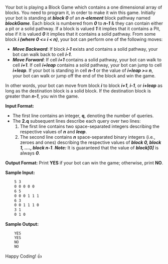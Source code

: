 Your bot is playing a Block Game which contains a one dimensional array of blocks. You need to program it, in order to make it win this game. Initially your bot is standing at _**block 0**_ of an _**n-element**_ block pathway named _**blockGame**_. Each block is numbered from _**0**_ to _**n-1**_ & they can contain either a pit or a solid pathway. If a block is valued _**1**_ it implies that it contains a Pit, else if it is valued _**0**_ it implies that it contains a solid pathway. From some block _**i (where 0 <= i < n)**_, your bot can perform one of the following moves:
	
* _**Move Backward**_:	If block  _**i-1**_ exists and contains a solid pathway, your bot can walk back to cell _**i-1**_.
* _**Move Forward**_:	If cell  _**i+1**_ contains a solid pathway, your bot can walk to cell _**i+1**_. If cell  _**i+leap**_ contains a solid pathway, your bot can jump to cell _**i+leap**_. If your bot is standing in cell  _**n-1**_ or the value of _**i+leap >= n**_, your bot can walk or jump off the end of the block and win the game.

In other words, your bot can move from block  _**i**_ to block _**i+1**_, _**i-1**_, or _**i+leap**_ as long as the destination block is a solid block. If the destination block is greater than _**n-1**_, you win the game.

**Input Format:**

* The first line contains an integer, **q**, denoting the number of queries. 
* The  **2.q** subsequent lines describe each query over two lines:
	1. The first line contains two space-separated integers describing the respective 
values of  _**n**_ and _**leap**_.
	2. The second line contains  _**n**_ space-separated binary integers (i.e., zeroes and ones) describing the respective values of _**block 0, block 1, ...., block n-1**_. 
_**Note:**_ It is guaranteed that the value of _**block[0]**_ is always _**0**_.
    
**Output Format:**
	Print **YES** if your bot can win the game; otherwise, print **NO**.

**Sample Input:**
	
``` 4
    5 3
    0 0 0 0 0
    6 5
	0 0 0 1 1 1
	6 3
	0 0 1 1 1 0
	3 1
	0 1 0
```
**Sample Output:**
```	
    YES
	YES
	NO
	NO
```
Happy Coding! :+1: